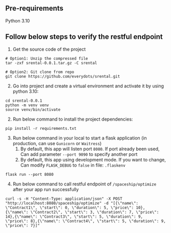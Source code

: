 ## Pre-requirements
Python 3.10 

## Follow below steps to verify the restful endpoint
1. Get the source code of the project
```shell
# Option1: Unzip the compressed file
tar -zxf srental-0.0.1.tar.gz -C srental

# Option2: Git clone from repo
git clone https://github.com/everydots/srental.git
```
2. Go into project and create a virtual environment and activate it by using python 3.10:

```shell
cd srental-0.0.1
python -m venv venv
source venv/bin/activate
```

2. Run below command to install the project dependencies:

```shell
pip install -r requirements.txt
```

3. Run below command in your local to start a flask application (in production, can use `Gunicorn` or `Waitress`)
   1. By default, this app will listen port `8080`. If port already been used, Can add parameter `--port 9090` to specify another port
   2. By default, this app using development mode. If you want to change, Can modify `FLASK_DEBUG` to `false` in file: `.flaskenv`
```shell
flask run --port 8080 
```

4. Run below command to call restful endpoint of `/spaceship/optimize` after your app run successfully
```shell
curl -s -H "Content-Type: application/json" -X POST "http://localhost:8080/spaceship/optimize" -d "[{\"name\": \"Contract1\", \"start\": 0, \"duration\": 5, \"price\": 10},{\"name\": \"Contract2\", \"start\": 3, \"duration\": 7, \"price\": 14},{\"name\": \"Contract3\", \"start\": 5, \"duration\": 9, \"price\": 8},{\"name\": \"Contract4\", \"start\": 5, \"duration\": 9, \"price\": 7}]"
```

